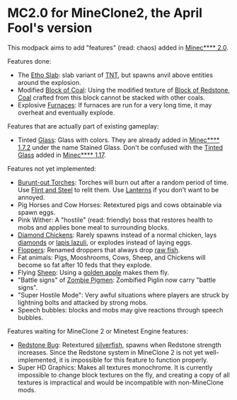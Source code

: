 # MC2.0 for MineClone2, the April Fool's version

This modpack aims to add "features" (read: chaos) added in [Minec**** 2.0](https://minecraft.fandom.com/wiki/Java_Edition_2.0).

Features done:

* The [Etho Slab](https://minecraft.fandom.com/wiki/Etho_Slab): slab variant of [TNT](https://minecraft.fandom.com/wiki/TNT), but spawns anvil above entities around the explosion.
* Modified [Block of Coal](https://minecraft.fandom.com/wiki/Block_of_Coal): Using the modified texture of [Block of Redstone](https://minecraft.fandom.com/wiki/Block_of_Redstone), [Coal](https://minecraft.fandom.com/wiki/Coal) crafted from this block cannot be stacked with other coals.
* Explosive [Furnaces](https://minecraft.fandom.com/wiki/Furnace): If furnaces are run for a very long time, it may overheat and eventually explode.

Features that are actually part of existing gameplay:

* Tinted [Glass](https://minecraft.fandom.com/wiki/Glass): Glass with colors. They are already added in [Minec**** 1.7.2](https://minecraft.fandom.com/wiki/Java_Edition_1.7.2) under the name Stained Glass. Don't be confused with the [Tinted Glass](https://minecraft.fandom.com/wiki/Tinted_glass) added in [Minec**** 1.17](https://minecraft.fandom.com/wiki/Java_Edition_1.17).

Features not yet implemented:

* [Burunt-out Torches](https://minecraft.fandom.com/wiki/Torch_(Burnt-out)): Torches will burn out after a random period of time. Use [Flint and Steel](https://minecraft.fandom.com/wiki/Flint_and_steel) to relit them. Use [Lanterns](https://minecraft.fandom.com/wiki/Lantern) if you don't want to be annoyed.
* Pig Horses and Cow Horses: Retextured pigs and cows obtainable via spawn eggs.
* Pink Wither: A "hostile" (read: friendly) boss that restores health to mobs and applies bone meal to surrounding blocks.
* [Diamond Chickens](https://minecraft.fandom.com/wiki/Diamond_Chicken): Rarely spawns instead of a normal chicken, lays [diamonds](https://minecraft.fandom.com/wiki/Diamond) or [lapis lazuli](https://minecraft.fandom.com/wiki/Lapis_lazuli), or explodes instead of laying eggs.
* [Floppers](https://minecraft.fandom.com/wiki/Dropper): Renamed droppers that always drop [raw fish](https://minecraft.fandom.com/wiki/Raw_Cod).
* Fat animals: Pigs, Mooshrooms, Cows, Sheep, and Chickens will become so fat after 10 feds that they explode.
* Flying [Sheep](https://minecraft.fandom.com/wiki/Sheep): Using a [golden apple](https://minecraft.fandom.com/wiki/Golden_apple) makes them fly.
* "Battle signs" of [Zombie Pigmen](https://minecraft.fandom.com/wiki/Zombie_Pigmen): Zombified Piglin now carry "battle signs".
* "Super Hostile Mode": Very awful situations where players are struck by lightning bolts and attacked by strong mobs.
* Speech bubbles: blocks and mobs may give reactions through speech bubbles.

Features waiting for MineClone 2 or Minetest Engine features:

* [Redstone Bug](https://minecraft.fandom.com/wiki/Redstone_Bug): Retextured [silverfish](https://minecraft.fandom.com/wiki/Silverfish), spawns when Redstone strength increases. Since the Redstone system in MineClone 2 is not yet well-implemented, it is impossible for this feature to function properly.
* Super HD Graphics: Makes all textures monochrome. It is currently impossible to change block textures on the fly, and creating a copy of all textures is impractical and would be incompatible with non-MineClone mods.
